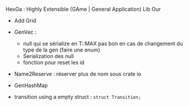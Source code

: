 HexGa : Highly Extensible (GAme | General Application) Lib Our

- Add Grid

- GenVec : 
    - null qui se sérialize en T::MAX pas bon en cas de changement du type de la gen (faire une enum)
    - Serialization des null
    - fonction pour reset les id


- Name2Reserve : réserver plus de nom sous crate io

- GenHashMap

- transition using a empty struct : `struct Transition;`